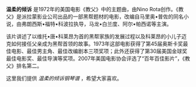 

**温柔的倾诉** 是1972年的美国电影《教父》中的主题曲，由Nino
Rota创作。《教父》是派拉蒙影业公司出品的一部黑帮题材的电影，改编自马里奥•普佐的同名小说，由弗朗西斯•福特•科波拉执导，马龙•白兰度、阿尔•帕西诺等主演。

  
该片讲述了以维托•唐•科莱昂为首的黑帮家族的发展过程以及科莱昂的小儿子迈克如何接任父亲成为黑帮首领的故事。1973年这部电影获得了第45届奥斯卡奖最佳电影、最佳男主角、最佳改编剧本三项奖项；此外还获得了第30届美国金球奖最佳电影奖、最佳导演等奖项。2007年美国电影协会评选了“百年百佳影片”，《教父》排名第二。

  
这里我们提供 _温柔的倾诉钢琴谱_ ，希望大家喜欢。

